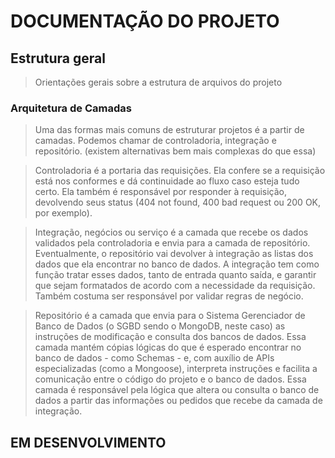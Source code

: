 # DOCUMENTAÇÃO DO PROJETO

## Estrutura geral

> Orientações gerais sobre a estrutura de arquivos do projeto

### Arquitetura de Camadas

> Uma das formas mais comuns de estruturar projetos é a partir de camadas.
Podemos chamar de controladoria, integração e repositório. 
(existem alternativas bem mais complexas do que essa)
  
> Controladoria é a portaria das requisições. Ela confere se a requisição está nos conformes e  dá continuidade ao fluxo caso esteja tudo certo. Ela também é responsável por responder à   requisição, devolvendo seus status (404 not found, 400 bad request ou 200 OK, por exemplo).

> Integração, negócios ou serviço é a camada que recebe os dados validados pela controladoria e envia para a camada de repositório. Eventualmente, o repositório vai devolver à integração as listas dos dados que ela encontrar no banco de dados. A integração tem como função tratar esses dados, tanto de entrada quanto saída, e garantir que sejam formatados de acordo com a necessidade da requisição. Também costuma ser responsável por validar regras de negócio.

>Repositório é a camada que envia para o Sistema Gerenciador de Banco de Dados (o SGBD sendo o MongoDB, neste caso) as instruções de modificação e consulta dos bancos de dados. Essa camada mantém cópias lógicas do que é esperado encontrar no banco de dados - como Schemas - e, com auxílio de APIs especializadas (como a Mongoose), interpreta instruções e facilita a comunicação entre o código do projeto e o banco de dados. Essa camada é responsável pela lógica que altera ou consulta o banco de dados a partir das informações ou pedidos que recebe da camada de integração.

## EM DESENVOLVIMENTO
